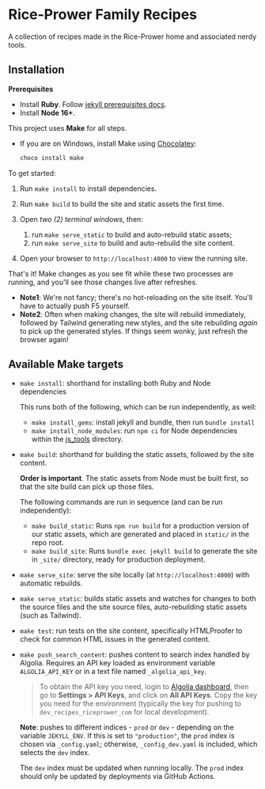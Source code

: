 # Rice-Prower Family Recipes

A collection of recipes made in the Rice-Prower home and associated nerdy tools.

## Installation

**Prerequisites**

- Install **Ruby**. Follow [jekyll prerequisites docs](https://jekyllrb.com/docs/installation/).
- Install **Node 16+**.

This project uses **Make** for all steps.

- If you are on Windows, install Make using [Chocolatey](https://chocolatey.org/):

  ```powershell
  choco install make
  ```

To get started:

1. Run `make install` to install dependencies.
2. Run `make build` to build the site and static assets the first time.
3. Open _two (2) terminal windows_, then:

   1. run `make serve_static` to build and auto-rebuild static assets;
   2. run `make serve_site` to build and auto-rebuild the site content.

4. Open your browser to `http://localhost:4000` to view the running site.

That's it! Make changes as you see fit while these two processes are running, and you'll see those changes live after refreshes.

- **Note1**: We're not fancy; there's no hot-reloading on the site itself. You'll have to actually push F5 yourself.
- **Note2**: Often when making changes, the site will rebuild immediately, followed by Tailwind generating new styles, and the site rebuilding _again_ to pick up the generated styles. If things seem wonky, just refresh the browser again!

## Available Make targets

- `make install`: shorthand for installing both Ruby and Node dependencies

  This runs both of the following, which can be run independently, as well:

  - `make install_gems`: install jekyll and bundle, then run `bundle install`
  - `make install_node_modules`: run `npm ci` for Node dependencies within the [js_tools](js_tools/) directory.

- `make build`: shorthand for building the static assets, followed by the site content.

  **Order is important**. The static assets from Node must be built first, so that the site build can pick up those files.

  The following commands are run in sequence (and can be run independently):

  - `make build_static`: Runs `npm run build` for a production version of our static assets, which are generated and placed in `static/` in the repo root.
  - `make build_site`: Runs `bundle exec jekyll build` to generate the site in `_site/` directory, ready for production deployment.

- `make serve_site`: serve the site locally (at `http://localhost:4000`) with automatic rebuilds.
- `make serve_static`: builds static assets and watches for changes to both the source files and the site source files, auto-rebuilding static assets (such as Tailwind).
- `make test`: run tests on the site content, specifically HTMLProofer to check for common HTML issues in the generated content.
- `make push_search_content`: pushes content to search index handled by Algolia. Requires an API key loaded as environment variable `ALGOLIA_API_KEY` or in a text file named `_algolia_api_key`.

  > To obtain the API key you need, login to [Algolia dashboard](https://www.algolia.com/dashboard), then go to **Settings > API Keys**, and click on **All API Keys**. Copy the key you need for the environment (typically the key for pushing to `dev_recipes_riceprower_com` for local development).

  **Note**: pushes to different indices - `prod` or `dev` - depending on the variable `JEKYLL_ENV`. If this is set to `"production"`, the `prod` index is chosen via `_config.yaml`; otherwise, `_config_dev.yaml` is included, which selects the `dev` index.

  The `dev` index must be updated when running locally. The `prod` index should only be updated by deployments via GitHub Actions.
